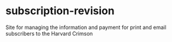 # subscription-revision

Site for managing the information and payment for print and email subscribers to the Harvard Crimson